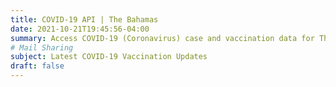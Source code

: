 ```yaml
---
title: COVID-19 API | The Bahamas
date: 2021-10-21T19:45:56-04:00
summary: Access COVID-19 (Coronavirus) case and vaccination data for The Bahamas from The Ministry of Health & Wellness' COVID-19 Case Reports and COVID-19 Vaccination Updates.
# Mail Sharing
subject: Latest COVID-19 Vaccination Updates
draft: false
---
```


